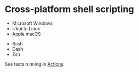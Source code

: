 # Cross-platform shell scripting

* Microsoft Windows
* Ubuntu Linux
* Apple macOS

- Bash
- Dash
- Zsh

See tests running in [Actions](https://github.com/szepeviktor/cross-platform-github-actions/actions).
